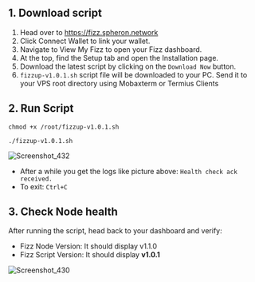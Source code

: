 ## 1. Download script
1. Head over to https://fizz.spheron.network
2. Click Connect Wallet to link your wallet.
3. Navigate to View My Fizz to open your Fizz dashboard.
3. At the top, find the Setup tab and open the Installation page.
4. Download the latest script by clicking on the `Download Now` button.
5. `fizzup-v1.0.1.sh` script file will be downloaded to your PC. Send it to your VPS root directory using Mobaxterm or Termius Clients

## 2. Run Script
```
chmod +x /root/fizzup-v1.0.1.sh
```
```
./fizzup-v1.0.1.sh
```

![Screenshot_432](https://github.com/user-attachments/assets/a6568565-9532-4268-a322-ba6d8fcafd3c)

* After a while you get the logs like picture above: `Health check ack received.`
* To exit: `Ctrl+C`


## 3. Check Node health
After running the script, head back to your dashboard and verify:
* Fizz Node Version: It should display v1.1.0
* Fizz Script Version: It should display **v1.0.1**

![Screenshot_430](https://github.com/user-attachments/assets/2c283e24-3645-4449-aadc-256cb08b590d)
